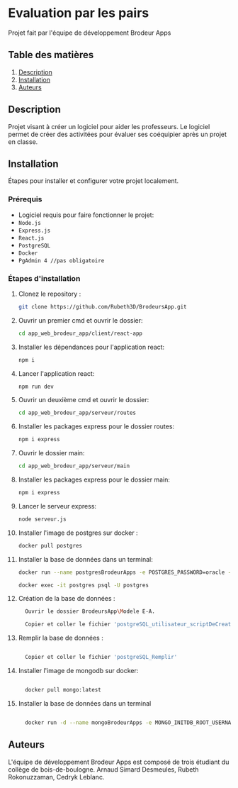 # Evaluation par les pairs

Projet fait par l'équipe de développement Brodeur Apps

## Table des matières

1. [Description](#description)
2. [Installation](#installation)
3. [Auteurs](#auteurs)

## Description

Projet visant à créer un logiciel pour aider les professeurs. Le logiciel permet de créer des activitées pour évaluer ses coéquipier après un projet en classe.

## Installation

Étapes pour installer et configurer votre projet localement.

### Prérequis

- Logiciel requis pour faire fonctionner le projet:
- `Node.js`
- `Express.js`
- `React.js`
- `PostgreSQL`
- `Docker`
- `PgAdmin 4 //pas obligatoire`

### Étapes d'installation

1. Clonez le repository :

   ```bash
   git clone https://github.com/Rubeth3D/BrodeursApp.git
   ```

2. Ouvrir un premier cmd et ouvrir le dossier:

   ```bash
   cd app_web_brodeur_app/client/react-app
   ```

3. Installer les dépendances pour l'application react:

   ```bash
   npm i
   ```

4. Lancer l'application react:

   ```bash
   npm run dev
   ```

5. Ouvrir un deuxième cmd et ouvrir le dossier:

   ```bash
   cd app_web_brodeur_app/serveur/routes
   ```

6. Installer les packages express pour le dossier routes:

   ```bash
   npm i express
   ```

7. Ouvrir le dossier main:

   ```bash
   cd app_web_brodeur_app/serveur/main
   ```

8. Installer les packages express pour le dossier main:

   ```bash
   npm i express
   ```

9. Lancer le serveur express:

   ```bash
   node serveur.js
   ```

10. Installer l'image de postgres sur docker :

    ```bash
    docker pull postgres
    ```

11. Installer la base de données dans un terminal:

    ```bash
    docker run --name postgresBrodeurApps -e POSTGRES_PASSWORD=oracle -p 5000:5432 -d postgres

    docker exec -it postgres psql -U postgres

    ```

12. Création de la base de données :

    ```bash
      Ouvrir le dossier BrodeursApp\Modele E-A.

      Copier et coller le fichier 'postgreSQL_utilisateur_scriptDeCreation'
    ```

13. Remplir la base de données :

    ```bash

      Copier et coller le fichier 'postgreSQL_Remplir'
    ```

14. Installer l'image de mongodb sur docker:

    ```bash

      docker pull mongo:latest
    ```

15. Installer la base de données dans un terminal

    ```bash

      docker run -d --name mongoBrodeurApps -e MONGO_INITDB_ROOT_USERNAME=mongoadmin -e MONGO_INITDB_ROOT_PASSWORD=mongo -p 2717:27017 mongo:latest
    ```

## Auteurs

L'équipe de développement Brodeur Apps est composé de trois étudiant du collège de bois-de-boulogne.
Arnaud Simard Desmeules, Rubeth Rokonuzzaman, Cedryk Leblanc.
